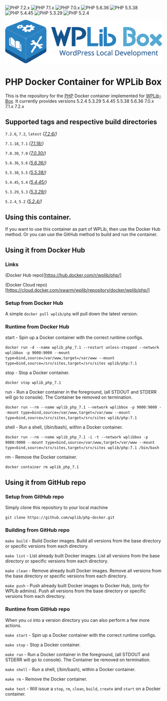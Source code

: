 ![PHP 7.2.x](https://img.shields.io/badge/PHP-7.2.x-green.svg)
![PHP 7.1.x](https://img.shields.io/badge/PHP-7.1.x-green.svg)
![PHP 7.0.x](https://img.shields.io/badge/PHP-7.0.x-green.svg)
![PHP 5.6.36](https://img.shields.io/badge/PHP-5.6.36-green.svg)
![PHP 5.5.38](https://img.shields.io/badge/PHP-5.5.38-green.svg)
![PHP 5.4.45](https://img.shields.io/badge/PHP-5.4.45-green.svg)
![PHP 5.3.29](https://img.shields.io/badge/PHP-5.3.29-green.svg)
![PHP 5.2.4](https://img.shields.io/badge/PHP-5.2.4-green.svg)

![WPLib-Box](https://github.com/wplib/wplib.github.io/raw/master/WPLib-Box-100x.png)


# PHP Docker Container for WPLib Box
This is the repository for the [PHP](https://php.org/) Docker container implemented for [WPLib-Box](https://github.com/wplib/wplib-box).
It currently provides versions 5.2.4 5.3.29 5.4.45 5.5.38 5.6.36 7.0.x 7.1.x 7.2.x


## Supported tags and respective build directories
`7.2.6`, `7.2`, `latest` _([7.2.6/](https://github.com/wplib/php-docker/blob/master/7.2.6/))_

`7.1.18`, `7.1` _([7.1.18/](https://github.com/wplib/php-docker/blob/master/7.1.18/))_

`7.0.30`, `7.0` _([7.0.30/](https://github.com/wplib/php-docker/blob/master/7.0.30/))_

`5.6.36`, `5.6` _([5.6.36/](https://github.com/wplib/php-docker/blob/master/5.6.36/))_

`5.5.38`, `5.5` _([5.5.38/](https://github.com/wplib/php-docker/blob/master/5.5.38/))_

`5.4.45`, `5.4` _([5.4.45/](https://github.com/wplib/php-docker/blob/master/5.4.45/))_

`5.3.29`, `5.3` _([5.3.29/](https://github.com/wplib/php-docker/blob/master/5.3.29/))_

`5.2.4`, `5.2` _([5.2.4/](https://github.com/wplib/php-docker/blob/master/5.2.4/))_


## Using this container.
If you want to use this container as part of WPLib, then use the Docker Hub method.
Or you can use the GitHub method to build and run the container.


## Using it from Docker Hub

### Links
(Docker Hub repo)[https://hub.docker.com/r/wplib/php/]

(Docker Cloud repo)[https://cloud.docker.com/swarm/wplib/repository/docker/wplib/php/]


### Setup from Docker Hub
A simple `docker pull wplib/php` will pull down the latest version.


### Runtime from Docker Hub
start - Spin up a Docker container with the correct runtime configs.

`docker run -d --name wplib_php_7.1 --restart unless-stopped --network wplibbox -p 9000:9000 --mount type=bind,source=/var/www,target=/var/www --mount type=bind,source=/srv/sites,target=/srv/sites wplib/php:7.1`

stop - Stop a Docker container.

`docker stop wplib_php_7.1`

run - Run a Docker container in the foreground, (all STDOUT and STDERR will go to console). The Container be removed on termination.

`docker run --rm --name wplib_php_7.1 --network wplibbox -p 9000:9000 --mount type=bind,source=/var/www,target=/var/www --mount type=bind,source=/srv/sites,target=/srv/sites wplib/php:7.1`

shell - Run a shell, (/bin/bash), within a Docker container.

`docker run --rm --name wplib_php_7.1 -i -t --network wplibbox -p 9000:9000 --mount type=bind,source=/var/www,target=/var/www --mount type=bind,source=/srv/sites,target=/srv/sites wplib/php:7.1 /bin/bash`

rm - Remove the Docker container.

`docker container rm wplib_php_7.1`


## Using it from GitHub repo

### Setup from GitHub repo
Simply clone this repository to your local machine

`git clone https://github.com/wplib/php-docker.git`


### Building from GitHub repo
`make build` - Build Docker images. Build all versions from the base directory or specific versions from each directory.


`make list` - List already built Docker images. List all versions from the base directory or specific versions from each directory.


`make clean` - Remove already built Docker images. Remove all versions from the base directory or specific versions from each directory.


`make push` - Push already built Docker images to Docker Hub, (only for WPLib admins). Push all versions from the base directory or specific versions from each directory.


### Runtime from GitHub repo
When you `cd` into a version directory you can also perform a few more actions.

`make start` - Spin up a Docker container with the correct runtime configs.


`make stop` - Stop a Docker container.


`make run` - Run a Docker container in the foreground, (all STDOUT and STDERR will go to console). The Container be removed on termination.


`make shell` - Run a shell, (/bin/bash), within a Docker container.


`make rm` - Remove the Docker container.


`make test` - Will issue a `stop`, `rm`, `clean`, `build`, `create` and `start` on a Docker container.


